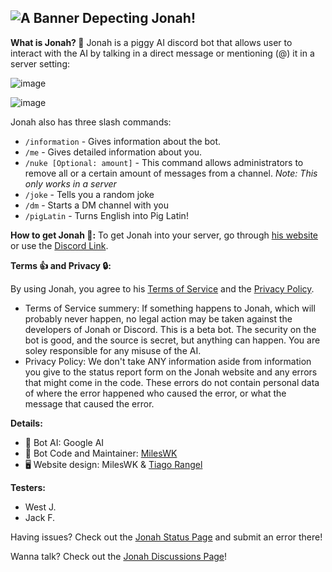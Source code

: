 ![A Banner Depecting Jonah!](https://github.com/user-attachments/assets/44382446-43b2-46da-a74a-03023897210e)
------ 
**What is Jonah? 🐷**
Jonah is a piggy AI discord bot that allows user to interact with the AI by talking in a direct message or mentioning (@) it in a server setting: 

![image](https://github.com/user-attachments/assets/09310d87-47b9-4d17-bb4b-387471444932)

![image](https://github.com/user-attachments/assets/873054f6-d46b-48f9-8842-6c5c325b4560)

Jonah also has three slash commands: 
- `/information` - Gives information about the bot.
- `/me` - Gives detailed information about you.
- `/nuke [Optional: amount]` - This command allows administrators to remove all or a certain amount of messages from a channel. *Note: This only works in a server*
- `/joke` - Tells you a random joke
- `/dm` - Starts a DM channel with you
- `/pigLatin` - Turns English into Pig Latin!

**How to get Jonah 🐖:**
To get Jonah into your server, go through [his website](https://jonah-bot.glitch.me/) or use the [Discord Link](https://discord.com/oauth2/authorize?client_id=1259943425948520598&permissions=8&integration_type=0&scope=bot).

**Terms 👍 and Privacy 🔒:**

By using Jonah, you agree to his [Terms of Service](https://jonah-bot.glitch.me/terms.html) and the [Privacy Policy](https://jonah-bot.glitch.me/privacy.html).
- Terms of Service summery: If something happens to Jonah, which will probably never happen, no legal action may be taken against the developers of Jonah or Discord. This is a beta bot. The security on the bot is good, and the source is secret, but anything can happen. You are soley responsible for any misuse of the AI.
- Privacy Policy: We don't take ANY information aside from information you give to the status report form on the Jonah website and any errors that might come in the code. These errors do not contain personal data of where the error happened who caused the error, or what the message that caused the error.

**Details:**
- 🤖 Bot AI: Google AI
- 🐷 Bot Code and Maintainer: [MilesWK](https://mileswk.glitch.me/)
- 🖥️ Website design: MilesWK & [Tiago Rangel](https://tiagorangel.com/)
  
**Testers:**
- West J.
- Jack F.

Having issues? Check out the [Jonah Status Page](https://jonah-bot.glitch.me/status.html) and submit an error there!

Wanna talk? Check out the [Jonah Discussions Page](https://github.com/MilesWK/Jonah/discussions)!
